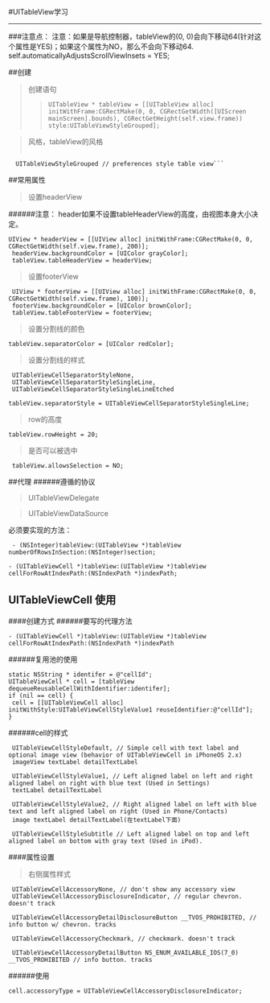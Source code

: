 #UITableView学习

---
###注意点：
    注意：如果是导航控制器，tableView的(0, 0)会向下移动64(针对这个属性是YES)；如果这个属性为NO，那么不会向下移动64. 
    self.automaticallyAdjustsScrollViewInsets = YES;

##创建
>创建语句
>>```UITableView * tableView = [[UITableView alloc] initWithFrame:CGRectMake(0, 0, CGRectGetWidth([UIScreen mainScreen].bounds), CGRectGetHeight(self.view.frame)) style:UITableViewStyleGrouped]; ```

>风格，tableView的风格
>>``` UITableViewStylePlain, // regular table view 
      UITableViewStyleGrouped // preferences style table view```


##常用属性
>设置headerView

######注意： header如果不设置tableHeaderView的高度，由视图本身大小决定。 
``` 
UIView * headerView = [[UIView alloc] initWithFrame:CGRectMake(0, 0, CGRectGetWidth(self.view.frame), 200)]; 
 headerView.backgroundColor = [UIColor grayColor];
 tableView.tableHeaderView = headerView;
```

>设置footerView

```
 UIView * footerView = [[UIView alloc] initWithFrame:CGRectMake(0, 0, CGRectGetWidth(self.view.frame), 100)];
 footerView.backgroundColor = [UIColor brownColor];
 tableView.tableFooterView = footerView;
```

>设置分割线的颜色

```
tableView.separatorColor = [UIColor redColor];
```

> 设置分割线的样式 

```
 UITableViewCellSeparatorStyleNone,
 UITableViewCellSeparatorStyleSingleLine,
 UITableViewCellSeparatorStyleSingleLineEtched
```
```
tableView.separatorStyle = UITableViewCellSeparatorStyleSingleLine;
```

>row的高度

```
tableView.rowHeight = 20;
```

>是否可以被选中

```
 tableView.allowsSelection = NO;
```


##代理
######遵循的协议
>UITableViewDelegate

>UITableViewDataSource

必须要实现的方法：
```
 - (NSInteger)tableView:(UITableView *)tableView numberOfRowsInSection:(NSInteger)section; 
```
```
- (UITableViewCell *)tableView:(UITableView *)tableView cellForRowAtIndexPath:(NSIndexPath *)indexPath;
```

## UITableViewCell 使用
####创建方式
######要写的代理方法
```
- (UITableViewCell *)tableView:(UITableView *)tableView cellForRowAtIndexPath:(NSIndexPath *)indexPath
```
######复用池的使用
```
static NSString * identifer = @"cellId";
UITableViewCell * cell = [tableView dequeueReusableCellWithIdentifier:identifer];
if (nil == cell) {
 cell = [[UITableViewCell alloc] initWithStyle:UITableViewCellStyleValue1 reuseIdentifier:@"cellId"];
}
```
######cell的样式
```
 UITableViewCellStyleDefault, // Simple cell with text label and optional image view (behavior of UITableViewCell in iPhoneOS 2.x)
 imageView textLabel detailTextLabel

 UITableViewCellStyleValue1, // Left aligned label on left and right aligned label on right with blue text (Used in Settings)
 textLabel detailTextLabel

 UITableViewCellStyleValue2, // Right aligned label on left with blue text and left aligned label on right (Used in Phone/Contacts)
 image textLabel detailTextLabel(在textLabel下面)

 UITableViewCellStyleSubtitle // Left aligned label on top and left aligned label on bottom with gray text (Used in iPod).
```

####属性设置
>右侧属性样式

```
 UITableViewCellAccessoryNone, // don't show any accessory view
 UITableViewCellAccessoryDisclosureIndicator, // regular chevron. doesn't track

 UITableViewCellAccessoryDetailDisclosureButton __TVOS_PROHIBITED, // info button w/ chevron. tracks

 UITableViewCellAccessoryCheckmark, // checkmark. doesn't track

 UITableViewCellAccessoryDetailButton NS_ENUM_AVAILABLE_IOS(7_0) __TVOS_PROHIBITED // info button. tracks
```
######使用
```
cell.accessoryType = UITableViewCellAccessoryDisclosureIndicator;
```
